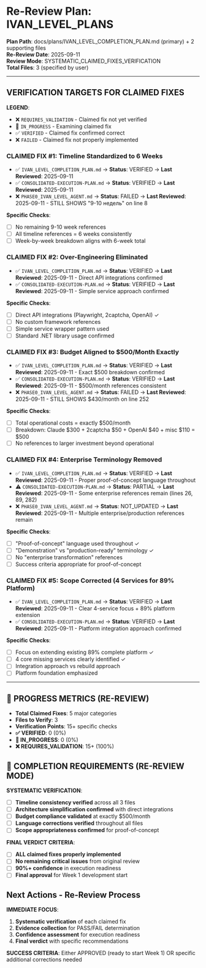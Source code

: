 # Re-Review Plan: IVAN_LEVEL_PLANS

**Plan Path**: docs/plans/IVAN_LEVEL_COMPLETION_PLAN.md (primary) + 2 supporting files  
**Re-Review Date**: 2025-09-11  
**Review Mode**: SYSTEMATIC_CLAIMED_FIXES_VERIFICATION  
**Total Files**: 3 (specified by user)  

---

## VERIFICATION TARGETS FOR CLAIMED FIXES

**LEGEND**:
- ❌ `REQUIRES_VALIDATION` - Claimed fix not yet verified
- 🔄 `IN_PROGRESS` - Examining claimed fix  
- ✅ `VERIFIED` - Claimed fix confirmed correct
- ❌ `FAILED` - Claimed fix not properly implemented

### CLAIMED FIX #1: Timeline Standardized to 6 Weeks
- ✅ `IVAN_LEVEL_COMPLETION_PLAN.md` → **Status**: VERIFIED → **Last Reviewed**: 2025-09-11
- ✅ `CONSOLIDATED-EXECUTION-PLAN.md` → **Status**: VERIFIED → **Last Reviewed**: 2025-09-11  
- ❌ `PHASE0_IVAN_LEVEL_AGENT.md` → **Status**: FAILED → **Last Reviewed**: 2025-09-11 - STILL SHOWS "9-10 недель" on line 8

**Specific Checks**:
- [ ] No remaining 9-10 week references
- [ ] All timeline references = 6 weeks consistently  
- [ ] Week-by-week breakdown aligns with 6-week total

### CLAIMED FIX #2: Over-Engineering Eliminated  
- ✅ `IVAN_LEVEL_COMPLETION_PLAN.md` → **Status**: VERIFIED → **Last Reviewed**: 2025-09-11 - Direct API integrations confirmed
- ✅ `CONSOLIDATED-EXECUTION-PLAN.md` → **Status**: VERIFIED → **Last Reviewed**: 2025-09-11 - Simple service approach confirmed

**Specific Checks**:
- [ ] Direct API integrations (Playwright, 2captcha, OpenAI) ✓
- [ ] No custom framework references
- [ ] Simple service wrapper pattern used
- [ ] Standard .NET library usage confirmed

### CLAIMED FIX #3: Budget Aligned to $500/Month Exactly
- ✅ `IVAN_LEVEL_COMPLETION_PLAN.md` → **Status**: VERIFIED → **Last Reviewed**: 2025-09-11 - Exact $500 breakdown confirmed
- ✅ `CONSOLIDATED-EXECUTION-PLAN.md` → **Status**: VERIFIED → **Last Reviewed**: 2025-09-11 - $500/month references consistent
- ❌ `PHASE0_IVAN_LEVEL_AGENT.md` → **Status**: FAILED → **Last Reviewed**: 2025-09-11 - STILL SHOWS $430/month on line 252

**Specific Checks**:
- [ ] Total operational costs = exactly $500/month
- [ ] Breakdown: Claude $300 + 2captcha $50 + OpenAI $40 + misc $110 = $500
- [ ] No references to larger investment beyond operational

### CLAIMED FIX #4: Enterprise Terminology Removed
- ✅ `IVAN_LEVEL_COMPLETION_PLAN.md` → **Status**: VERIFIED → **Last Reviewed**: 2025-09-11 - Proper proof-of-concept language throughout
- ⚠️ `CONSOLIDATED-EXECUTION-PLAN.md` → **Status**: PARTIAL → **Last Reviewed**: 2025-09-11 - Some enterprise references remain (lines 26, 89, 282)
- ❌ `PHASE0_IVAN_LEVEL_AGENT.md` → **Status**: NOT_UPDATED → **Last Reviewed**: 2025-09-11 - Multiple enterprise/production references remain

**Specific Checks**:
- [ ] "Proof-of-concept" language used throughout ✓
- [ ] "Demonstration" vs "production-ready" terminology ✓
- [ ] No "enterprise transformation" references
- [ ] Success criteria appropriate for proof-of-concept

### CLAIMED FIX #5: Scope Corrected (4 Services for 89% Platform)
- ✅ `IVAN_LEVEL_COMPLETION_PLAN.md` → **Status**: VERIFIED → **Last Reviewed**: 2025-09-11 - Clear 4-service focus + 89% platform extension
- ✅ `CONSOLIDATED-EXECUTION-PLAN.md` → **Status**: VERIFIED → **Last Reviewed**: 2025-09-11 - Platform integration approach confirmed

**Specific Checks**:
- [ ] Focus on extending existing 89% complete platform ✓
- [ ] 4 core missing services clearly identified ✓
- [ ] Integration approach vs rebuild approach
- [ ] Platform foundation emphasized

---

## 🚨 PROGRESS METRICS (RE-REVIEW)
- **Total Claimed Fixes**: 5 major categories
- **Files to Verify**: 3
- **Verification Points**: 15+ specific checks
- **✅ VERIFIED**: 0 (0%)
- **🔄 IN_PROGRESS**: 0 (0%)  
- **❌ REQUIRES_VALIDATION**: 15+ (100%)

## 🚨 COMPLETION REQUIREMENTS (RE-REVIEW MODE)
**SYSTEMATIC VERIFICATION**:
- [ ] **Timeline consistency verified** across all 3 files
- [ ] **Architecture simplification confirmed** with direct integrations
- [ ] **Budget compliance validated** at exactly $500/month
- [ ] **Language corrections verified** throughout all files
- [ ] **Scope appropriateness confirmed** for proof-of-concept

**FINAL VERDICT CRITERIA**:
- [ ] **ALL claimed fixes properly implemented** 
- [ ] **No remaining critical issues** from original review
- [ ] **90%+ confidence** in execution readiness
- [ ] **Final approval** for Week 1 development start

## Next Actions - Re-Review Process
**IMMEDIATE FOCUS**:
1. **Systematic verification** of each claimed fix
2. **Evidence collection** for PASS/FAIL determination
3. **Confidence assessment** for execution readiness
4. **Final verdict** with specific recommendations

**SUCCESS CRITERIA**: Either APPROVED (ready to start Week 1) OR specific additional corrections needed